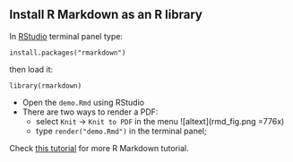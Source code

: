 ## Install R Markdown as an R library
In [RStudio](https://www.rstudio.com) terminal panel type:

    install.packages("rmarkdown")

then load it:

    library(rmarkdown)

* Open the `demo.Rmd` using RStudio
* There are two ways to render a PDF:
  * select `Knit` -> `Knit to PDF` in the menu
  ![altext](rmd_fig.png =776x)
  * type `render("demo.Rmd")` in the terminal panel;

Check [this tutorial](https://rmarkdown.rstudio.com/lesson-1.html) for more R Markdown tutorial.
